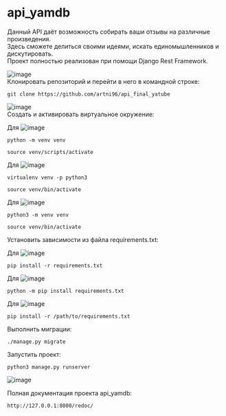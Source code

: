 # api_yamdb
Данный API даёт возможность собирать ваши отзывы на различные произведения. <br/>
Здесь сможете делиться своими идеями, искать единомышленников и дискутировать. <br/>
Проект полностью реализован при помощи Django Rest Framework. <br/>

![image](https://img.shields.io/badge/GitHub-100000?style=for-the-badge&logo=github&logoColor=white) <br/>
Клонировать репозиторий и перейти в него в командной строке:

```
git clone https://github.com/artni96/api_final_yatube
```
![image](https://img.shields.io/badge/Django-092E20?style=for-the-badge&logo=django&logoColor=green) <br/>
Cоздать и активировать виртуальное окружение:

Для ![image](https://img.shields.io/badge/Windows-0078D6?style=for-the-badge&logo=windows&logoColor=white) <br/>
```
python -m venv venv
```

```
source venv/scripts/activate
```

Для ![image](https://img.shields.io/badge/mac%20os-000000?style=for-the-badge&logo=apple&logoColor=white) <br/>
```
virtualenv venv -p python3
```

```
source venv/bin/activate
```

Для  ![image](https://img.shields.io/badge/Linux-FCC624?style=for-the-badge&logo=linux&logoColor=black) <br/>
```
python3 -m venv venv
```

```
source venv/bin/activate
```

Установить зависимости из файла requirements.txt:

Для ![image](https://img.shields.io/badge/Windows-0078D6?style=for-the-badge&logo=windows&logoColor=white) <br/>
```
pip install -r requirements.txt
```

Для ![image](https://img.shields.io/badge/mac%20os-000000?style=for-the-badge&logo=apple&logoColor=white) <br/>
```
python -m pip install requirements.txt
```

Для  ![image](https://img.shields.io/badge/Linux-FCC624?style=for-the-badge&logo=linux&logoColor=black) <br/>
```
pip install -r /path/to/requirements.txt
```

Выполнить миграции:

```
./manage.py migrate
```

Запустить проект:

```
python3 manage.py runserver
```

![image](https://img.shields.io/badge/django%20rest-ff1709?style=for-the-badge&logo=django&logoColor=white) <br/>


Полная документация проекта api_yamdb:

```
http://127.0.0.1:8000/redoc/
```